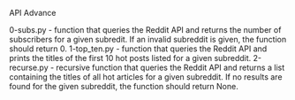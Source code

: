 API Advance

0-subs.py - function that queries the Reddit API and returns the number of subscribers for a given subredit. If an invalid subreddit is given, the function should return 0.
1-top_ten.py - function that queries the Reddit API and prints the titles of the first 10 hot posts listed for a given subreddit.
2-recurse.py - recursive function that queries the Reddit API and returns a list containing the titles of all hot articles for a given subreddit. If no results are found for the given subreddit, the function should return None.